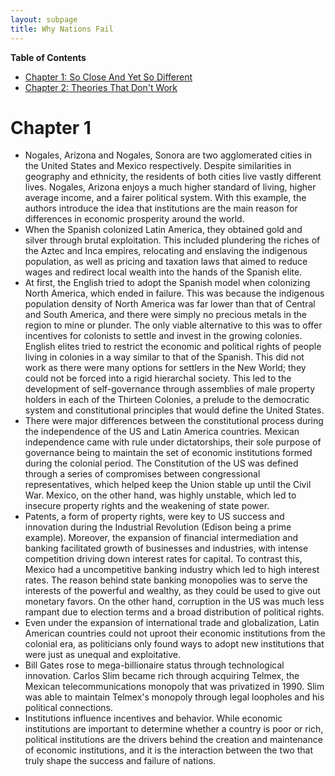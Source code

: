 ```yaml
---
layout: subpage
title: Why Nations Fail
---
```

**Table of Contents**
- [Chapter 1: So Close And Yet So Different](#chapter-1)
- [Chapter 2: Theories That Don't Work](#chapter-2)

# Chapter 1
- Nogales, Arizona and Nogales, Sonora are two agglomerated cities in the United States and Mexico respectively. Despite similarities in geography and ethnicity, the residents of both cities live vastly different lives. Nogales, Arizona enjoys a much higher standard of living, higher average income, and a fairer political system. With this example, the authors introduce the idea that institutions are the main reason for differences in economic prosperity around the world.
- When the Spanish colonized Latin America, they obtained gold and silver through brutal exploitation. This included plundering the riches of the Aztec and Inca empires, relocating and enslaving the indigenous population, as well as pricing and taxation laws that aimed to reduce wages and redirect local wealth into the hands of the Spanish elite.
- At first, the English tried to adopt the Spanish model when colonizing North America, which ended in failure. This was because the indigenous population density of North America was far lower than that of Central and South America, and there were simply no precious metals in the region to mine or plunder. The only viable alternative to this was to offer incentives for colonists to settle and invest in the growing colonies. English elites tried to restrict the economic and political rights of people living in colonies in a way similar to that of the Spanish. This did not work as there were many options for settlers in the New World; they could not be forced into a rigid hierarchal society. This led to the development of self-governance through assemblies of male property holders in each of the Thirteen Colonies, a prelude to the democratic system and constitutional principles that would define the United States.
- There were major differences between the constitutional process during the independence of the US and Latin America countries. Mexican independence came with rule under dictatorships, their sole purpose of governance being to maintain the set of economic institutions formed during the colonial period. The Constitution of the US was defined through a series of compromises between congressional representatives, which helped keep the Union stable up until the Civil War. Mexico, on the other hand, was highly unstable, which led to insecure property rights and the weakening of state power.
- Patents, a form of property rights, were key to US success and innovation during the Industrial Revolution (Edison being a prime example). Moreover, the expansion of financial intermediation and banking facilitated growth of businesses and industries, with intense competition driving down interest rates for capital. To contrast this, Mexico had a uncompetitive banking industry which led to high interest rates. The reason behind state banking monopolies was to serve the interests of the powerful and wealthy, as they could be used to give out monetary favors. On the other hand, corruption in the US was much less rampant due to election terms and a broad distribution of political rights.
- Even under the expansion of international trade and globalization, Latin American countries could not uproot their economic institutions from the colonial era, as politicians only found ways to adopt new institutions that were just as unequal and exploitative.
- Bill Gates rose to mega-billionaire status through technological innovation. Carlos Slim became rich through acquiring Telmex, the Mexican telecommunications monopoly that was privatized in 1990. Slim was able to maintain Telmex's monopoly through legal loopholes and his political connections.
- Institutions influence incentives and behavior. While economic institutions are important to determine whether a country is poor or rich, political institutions are the drivers behind the creation and maintenance of economic institutions, and it is the interaction between the two that truly shape the success and failure of nations.
